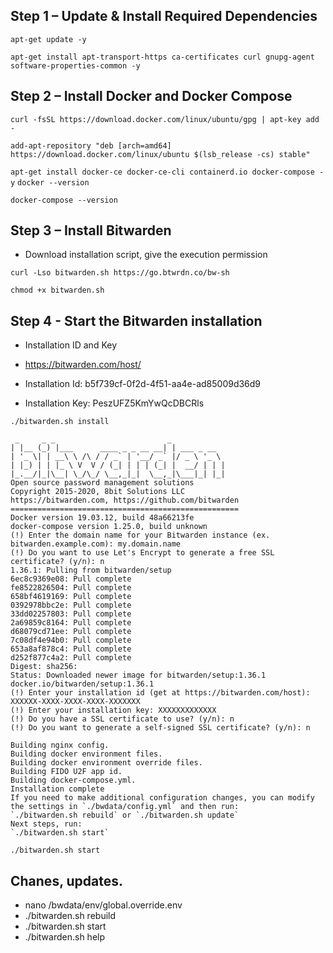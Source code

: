 ## Step 1 – Update & Install Required Dependencies

```apt-get update -y```

```apt-get install apt-transport-https ca-certificates curl gnupg-agent software-properties-common -y```

## Step 2 – Install Docker and Docker Compose
```curl -fsSL https://download.docker.com/linux/ubuntu/gpg | apt-key add -```

```add-apt-repository "deb [arch=amd64] https://download.docker.com/linux/ubuntu $(lsb_release -cs) stable"```

```apt-get install docker-ce docker-ce-cli containerd.io docker-compose -y```
```docker --version```

```docker-compose --version```


## Step 3 – Install Bitwarden
* Download installation script, give the execution permission 

```curl -Lso bitwarden.sh https://go.btwrdn.co/bw-sh```

```chmod +x bitwarden.sh```

## Step 4 - Start the Bitwarden installation

* Installation ID and Key
* https://bitwarden.com/host/

* Installation Id: b5f739cf-0f2d-4f51-aa4e-ad85009d36d9
* Installation Key: PeszUFZ5KmYwQcDBCRls

```./bitwarden.sh install```

```
 _     _ _                         _           
| |__ (_) |___      ____ _ _ __ __| | ___ _ __ 
| '_ \| | __\ \ /\ / / _` | '__/ _` |/ _ \ '_ \
| |_) | | |_ \ V  V / (_| | | | (_| |  __/ | | |
|_.__/|_|\__| \_/\_/ \__,_|_|  \__,_|\___|_| |_|
Open source password management solutions
Copyright 2015-2020, 8bit Solutions LLC
https://bitwarden.com, https://github.com/bitwarden
===================================================
Docker version 19.03.12, build 48a66213fe
docker-compose version 1.25.0, build unknown
(!) Enter the domain name for your Bitwarden instance (ex. bitwarden.example.com): my.domain.name
(!) Do you want to use Let's Encrypt to generate a free SSL certificate? (y/n): n
1.36.1: Pulling from bitwarden/setup
6ec8c9369e08: Pull complete
fe8522826504: Pull complete
658bf4619169: Pull complete
0392978bbc2e: Pull complete
33dd02257803: Pull complete
2a69859c8164: Pull complete
d68079cd71ee: Pull complete
7c08df4e94b0: Pull complete
653a8af878c4: Pull complete
d252f877c4a2: Pull complete
Digest: sha256:
Status: Downloaded newer image for bitwarden/setup:1.36.1
docker.io/bitwarden/setup:1.36.1
(!) Enter your installation id (get at https://bitwarden.com/host): XXXXXX-XXXX-XXXX-XXXX-XXXXXXX
(!) Enter your installation key: XXXXXXXXXXXXX
(!) Do you have a SSL certificate to use? (y/n): n
(!) Do you want to generate a self-signed SSL certificate? (y/n): n

Building nginx config.
Building docker environment files.
Building docker environment override files.
Building FIDO U2F app id.
Building docker-compose.yml.
Installation complete
If you need to make additional configuration changes, you can modify
the settings in `./bwdata/config.yml` and then run:
`./bitwarden.sh rebuild` or `./bitwarden.sh update`
Next steps, run:
`./bitwarden.sh start`
```


```./bitwarden.sh start```


## Chanes, updates.

* nano /bwdata/env/global.override.env
* ./bitwarden.sh rebuild
* ./bitwarden.sh start
* ./bitwarden.sh help
